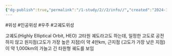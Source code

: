 ```yaml
---
{"dg-publish":true,"permalink":"/1-study/2//2/info//","created":"2024-11-20T21:02:29.520+09:00","updated":"2025-06-03T20:07:21.960+09:00"}
---
```


#위성 #인공위성 #우주 #고궤도위성


고궤도(Highly Elliptical Orbit, HEO) 고타원 궤도라고도 하는데, 일정한 고도로 공전하지 않고 원지점(고도가 가장 높은 지점)이 약 4만km, 근지점 (고도가 가장 낮은 지점)이 약 1,000km의 가늘고 긴 타원형 궤도를 보임